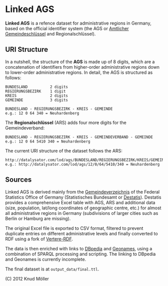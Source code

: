 # Linked AGS #

**Linked AGS** is a refence dataset for administrative regions in Germany, based on the official identifier system (the AGS or [Amtlicher Gemeindeschlüssel](http://de.wikipedia.org/wiki/Amtlicher_Gemeindeschlüssel) and Regionalschlüssel).


## URI Structure ##

In a nutshell, the structure of the **AGS** is made up of 8 digits, which are a concatenation of identifiers from higher-order administrative regions down to lower-order administrative regions. In detail, the AGS is structured as follows:

    BUNDESLAND          2 digits
    REGIERUNGSBEZIRK    1 digit
    KREIS               2 digits
    GEMEINDE            3 digits
    
    BUNDESLAND - REGIERUNGSBEZIRK - KREIS - GEMEINDE
    e.g.: 12 0 64 340 = Neuhardenberg
  
The **Regionalschlüssel** (ARS) adds four more digits for the Gemeindeverband:

    BUNDESLAND - REGIERUNGSBEZIRK - KREIS - GEMEINDEVERBAND - GEMEINDE
    e.g.: 12 0 64 5410 340 = Neuhardenberg

The current URI structure of the dataset follows the ARS:

    http://datalysator.com/lod/ags/BUNDESLAND/REGIERUNGSBEZIRK/KREIS/GEMEINDEVERBAND/GEMEINDE
    e.g.: http://datalysator.com/lod/ags/12/0/64/5410/340 = Neuhardenberg

## Sources ##

Linked AGS is derived mainly from the [Gemeindeverzeichnis](https://www.destatis.de/DE/ZahlenFakten/LaenderRegionen/Regionales/Gemeindeverzeichnis/Gemeindeverzeichnis.html) of the Federal Statistics Office of Germany (Statistisches Bundesamt or [Destatis](https://www.destatis.de)). Destatis provides a comprehensive Excel table with AGS, ARS and additional data (size, population, lat/long coordinates of geographic centre, etc.) for almost all administrative regions in Germany (subdivisions of larger cities such as Berlin or Hamburg are missing).

The original Excel file is exported to CSV format, filtered to prevent duplicate entries on different administrative levels and finally converted to RDF using a fork of [Vertere-RDF](https://github.com/knudmoeller/Vertere-RDF).

The data is then enriched with links to [DBpedia](http://dbpedia.org) and [Geonames](http://geonames.org), using a combination of SPARQL processing and scripting. The linking to DBpedia and Geonames is currently incomplete.

The final dataset is at `output_data/final.ttl`.

(C) 2012 Knud Möller
